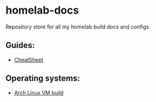 # homelab-docs

Repository store for all my homelab build docs and configs.

## Guides:

* [CheatSheet](guides/CheatSheet.md)

## Operating systems:

* [Arch Linux VM build](guides/Arch-Linux-VM/Building-Arch-Linux-With-GUI.md)

